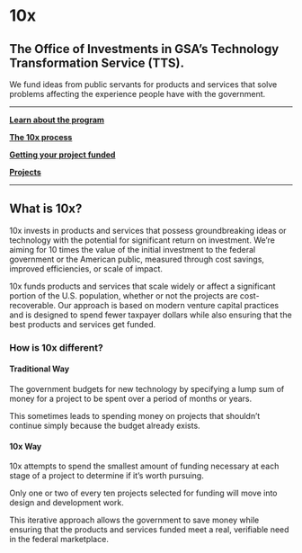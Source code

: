 # 10x

## The Office of Investments in GSA’s Technology Transformation Service (TTS).

We fund ideas from public servants for products and services that solve problems affecting the experience people have with the government.

---

[**Learn about the program**](getting-started.md)

[**The 10x process**](process.md)

[**Getting your project funded**](funding.md)

[**Projects**](projects.md)

---

## What is 10x?

10x invests in products and services that possess groundbreaking ideas or technology with the potential for significant return on investment. We’re aiming for 10 times the value of the initial investment to the federal government or the American public, measured through cost savings, improved efficiencies, or scale of impact.

10x funds products and services that scale widely or affect a significant portion of the U.S. population, whether or not the projects are cost-recoverable. Our approach is based on modern venture capital practices and is designed to spend fewer taxpayer dollars while also ensuring that the best products and services get funded.


### How is 10x different?

#### Traditional Way
The government budgets for new technology by specifying a lump sum of money for a project to be spent over a period of months or years.

This sometimes leads to spending money on projects that shouldn’t continue simply because the budget already exists.

#### 10x Way
10x attempts to spend the smallest amount of funding necessary at each stage of a project to determine if it’s worth pursuing.

Only one or two of every ten projects selected for funding will move into design and development work.

This iterative approach allows the government to save money while ensuring that the products and services funded meet a real, verifiable need in the federal marketplace.
